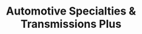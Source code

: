---
title: "Automotive Specialties & Transmissions Plus"
url: /cottage-grove/automotive-specialties-and-transmissions-plus/
shop: car repair
---